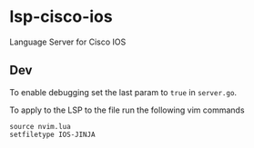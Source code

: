 # lsp-cisco-ios

Language Server for Cisco IOS

## Dev

To enable debugging set the last param to `true` in `server.go`.

To apply to the LSP to the file run the following vim commands

```vim
source nvim.lua
setfiletype IOS-JINJA
```
